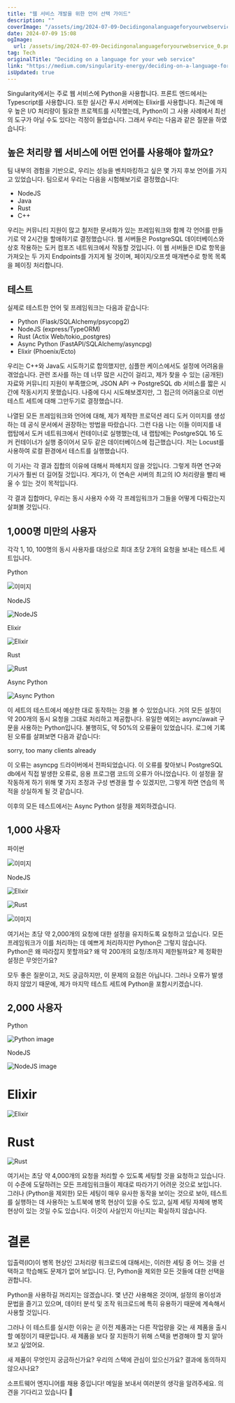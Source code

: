 ```yaml
---
title: "웹 서비스 개발을 위한 언어 선택 가이드"
description: ""
coverImage: "/assets/img/2024-07-09-Decidingonalanguageforyourwebservice_0.png"
date: 2024-07-09 15:08
ogImage: 
  url: /assets/img/2024-07-09-Decidingonalanguageforyourwebservice_0.png
tag: Tech
originalTitle: "Deciding on a language for your web service"
link: "https://medium.com/singularity-energy/deciding-on-a-language-for-your-web-service-c6f73fb9d448"
isUpdated: true
---
```




Singularity에서는 주로 웹 서비스에 Python을 사용합니다. 프론트 엔드에서는 Typescript를 사용합니다. 또한 실시간 푸시 서버에는 Elixir를 사용합니다. 최근에 매우 높은 I/O 처리량이 필요한 프로젝트를 시작했는데, Python이 그 사용 사례에서 최선의 도구가 아닐 수도 있다는 걱정이 들었습니다. 그래서 우리는 다음과 같은 질문을 하였습니다:

## 높은 처리량 웹 서비스에 어떤 언어를 사용해야 할까요?

팀 내부의 경험을 기반으로, 우리는 성능을 벤치마킹하고 싶은 몇 가지 후보 언어를 가지고 있었습니다. 팀으로서 우리는 다음을 시험해보기로 결정했습니다:

- NodeJS
- Java
- Rust
- C++

<div class="content-ad"></div>

우리는 커뮤니티 지원이 많고 철저한 문서화가 있는 프레임워크와 함께 각 언어를 만들기로 약 2시간을 할애하기로 결정했습니다. 웹 서버들은 PostgreSQL 데이터베이스와 상호 작용하는 도커 컴포즈 네트워크에서 작동할 것입니다. 이 웹 서버들은 ID로 항목을 가져오는 두 가지 Endpoints를 가지게 될 것이며, 페이지/오프셋 매개변수로 항목 목록을 페이징 처리합니다.

## 테스트

실제로 테스트한 언어 및 프레임워크는 다음과 같습니다:

- Python (Flask/SQLAlchemy/psycopg2)
- NodeJS (express/TypeORM)
- Rust (Actix Web/tokio_postgres)
- Async Python (FastAPI/SQLAlchemy/asyncpg)
- Elixir (Phoenix/Ecto)

<div class="content-ad"></div>

우리는 C++와 Java도 시도하기로 합의했지만, 심플한 케이스에서도 설정에 어려움을 겪었습니다. 관련 조사를 하는 데 너무 많은 시간이 걸리고, 제가 찾을 수 있는 (공개된) 자료와 커뮤니티 지원이 부족했으며, JSON API → PostgreSQL db 서비스를 짧은 시간에 작동시키지 못했습니다. 나중에 다시 시도해보겠지만, 그 접근의 어려움으로 이번 테스트 세트에 대해 그만두기로 결정했습니다.

나열된 모든 프레임워크와 언어에 대해, 제가 제작한 프로덕션 레디 도커 이미지를 생성하는 데 공식 문서에서 권장하는 방법을 따랐습니다. 그런 다음 나는 이들 이미지를 내 랩탑에서 도커 네트워크에서 컨테이너로 실행했는데, 내 랩탑에는 PostgreSQL 16 도커 컨테이너가 실행 중이어서 모두 같은 데이터베이스에 접근했습니다. 저는 Locust를 사용하여 로컬 환경에서 테스트를 실행했습니다.

이 기사는 각 결과 집합의 이유에 대해서 파헤치지 않을 것입니다. 그렇게 하면 연구와 기사가 훨씬 더 길어질 것입니다. 게다가, 이 연속은 서버의 최고의 IO 처리량을 빨리 배울 수 있는 것이 목적입니다.

각 결과 집합마다, 우리는 동시 사용자 수와 각 프레임워크가 그들을 어떻게 다뤄갔는지 살펴볼 것입니다.

<div class="content-ad"></div>

## 1,000명 미만의 사용자

각각 1, 10, 100명의 동시 사용자를 대상으로 최대 초당 2개의 요청을 보내는 테스트 세트입니다.

Python

![이미지](/assets/img/2024-07-09-Decidingonalanguageforyourwebservice_0.png)

<div class="content-ad"></div>

NodeJS

![NodeJS](/assets/img/2024-07-09-Decidingonalanguageforyourwebservice_1.png)

Elixir

![Elixir](/assets/img/2024-07-09-Decidingonalanguageforyourwebservice_2.png)

<div class="content-ad"></div>

Rust

![Rust](/assets/img/2024-07-09-Decidingonalanguageforyourwebservice_3.png)

Async Python

![Async Python](/assets/img/2024-07-09-Decidingonalanguageforyourwebservice_4.png)

<div class="content-ad"></div>

이 세트의 테스트에서 예상한 대로 동작하는 것을 볼 수 있었습니다. 거의 모든 설정이 약 200개의 동시 요청을 그대로 처리하고 제공합니다. 유일한 예외는 async/await 구문을 사용하는 Python입니다. 불행히도, 약 50%의 오류율이 있었습니다. 로그에 기록된 오류를 살펴보면 다음과 같습니다:

sorry, too many clients already

이 오류는 asyncpg 드라이버에서 전파되었습니다. 이 오류를 찾아보니 PostgreSQL db에서 직접 발생한 오류로, 응용 프로그램 코드의 오류가 아니었습니다. 이 설정을 잘 작동하게 하기 위해 몇 가지 조정과 구성 변경을 할 수 있겠지만, 그렇게 하면 연습의 목적을 상실하게 될 것 같습니다.

이후의 모든 테스트에서는 Async Python 설정을 제외하겠습니다.

<div class="content-ad"></div>

## 1,000 사용자

파이썬

![이미지](/assets/img/2024-07-09-Decidingonalanguageforyourwebservice_5.png)

NodeJS

<div class="content-ad"></div>

![Elixir](/assets/img/2024-07-09-Decidingonalanguageforyourwebservice_6.png)

![Rust](/assets/img/2024-07-09-Decidingonalanguageforyourwebservice_7.png)

<div class="content-ad"></div>

![이미지](/assets/img/2024-07-09-Decidingonalanguageforyourwebservice_8.png)

여기서는 초당 약 2,000개의 요청에 대한 설정을 유지하도록 요청하고 있습니다. 모든 프레임워크가 이를 처리하는 데 예쁘게 처리하지만 Python은 그렇지 않습니다. Python은 왜 따라잡지 못할까요? 왜 약 200개의 요청/초까지 제한될까요? 제 정확한 설정은 무엇인가요?

모두 좋은 질문이고, 저도 궁금하지만, 이 문제의 요점은 아닙니다. 그러나 오류가 발생하지 않았기 때문에, 제가 마지막 테스트 세트에 Python을 포함시키겠습니다.

## 2,000 사용자

<div class="content-ad"></div>

Python

![Python image](/assets/img/2024-07-09-Decidingonalanguageforyourwebservice_9.png)

NodeJS

![NodeJS image](/assets/img/2024-07-09-Decidingonalanguageforyourwebservice_10.png)

<div class="content-ad"></div>

# Elixir

![Elixir](/assets/img/2024-07-09-Decidingonalanguageforyourwebservice_11.png)

# Rust

![Rust](/assets/img/2024-07-09-Decidingonalanguageforyourwebservice_12.png)

<div class="content-ad"></div>

여기서는 초당 약 4,000개의 요청을 처리할 수 있도록 세팅할 것을 요청하고 있습니다. 이 수준에 도달하려는 모든 프레임워크들이 제대로 따라가기 어려운 것으로 보입니다. 그러나 (Python을 제외한) 모든 세팅이 매우 유사한 동작을 보이는 것으로 보아, 테스트를 실행하는 데 사용하는 노트북에 병목 현상이 있을 수도 있고, 실제 세팅 자체에 병목 현상이 있는 것일 수도 있습니다. 이것이 사실인지 아닌지는 확실하지 않습니다.

# 결론

입출력(IO)이 병목 현상인 고처리량 워크로드에 대해서는, 이러한 세팅 중 어느 것을 선택하고 학습해도 문제가 없어 보입니다. 단, Python을 제외한 모든 것들에 대한 선택을 권합니다.

Python을 사용하길 꺼리지는 않겠습니다. 몇 년간 사용해온 것이며, 설정의 용이성과 문법을 즐기고 있으며, 데이터 분석 및 조작 워크로드에 특히 유용하기 때문에 계속해서 사용할 것입니다.

<div class="content-ad"></div>

그러나 이 테스트를 실시한 이유는 곧 이전 제품과는 다른 작업량을 갖는 새 제품을 출시할 예정이기 때문입니다. 새 제품을 보다 잘 지원하기 위해 스택을 변경해야 할 지 알아보고 싶었어요.

새 제품이 무엇인지 궁금하신가요? 우리의 스택에 관심이 있으신가요? 결과에 동의하지 않으시나요?

소프트웨어 엔지니어를 채용 중입니다! 메일을 보내서 여러분의 생각을 알려주세요. 의견을 기다리고 있습니다 🌱
